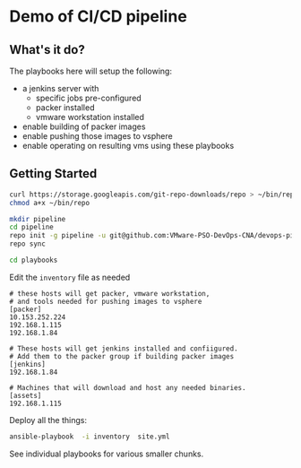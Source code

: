 # Demo of CI/CD pipeline

## What's it do?

The playbooks here will setup the following:
- a jenkins server with
  - specific jobs pre-configured
  - packer installed
  - vmware workstation installed
- enable building of packer images
- enable pushing those images to vsphere
- enable operating on resulting vms using these playbooks


## Getting Started

```bash
curl https://storage.googleapis.com/git-repo-downloads/repo > ~/bin/repo
chmod a+x ~/bin/repo

mkdir pipeline
cd pipeline
repo init -g pipeline -u git@github.com:VMware-PSO-DevOps-CNA/devops-pipeline-demo.git
repo sync

cd playbooks
```

Edit the `inventory` file as needed

```text
# these hosts will get packer, vmware workstation,
# and tools needed for pushing images to vsphere
[packer]
10.153.252.224
192.168.1.115
192.168.1.84

# These hosts will get jenkins installed and confiigured.
# Add them to the packer group if building packer images
[jenkins]
192.168.1.84

# Machines that will download and host any needed binaries.
[assets]
192.168.1.115
```

Deploy all the things:

```bash
ansible-playbook  -i inventory  site.yml
```

See individual playbooks for various smaller chunks.

